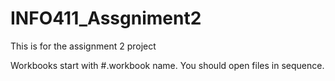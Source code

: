 # INFO411_Assgniment2

This is for the assignment 2 project

Workbooks start with #.workbook name. You should open files in sequence.
